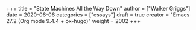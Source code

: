 +++
title = "State Machines All the Way Down"
author = ["Walker Griggs"]
date = 2020-06-06
categories = ["essays"]
draft = true
creator = "Emacs 27.2 (Org mode 9.4.4 + ox-hugo)"
weight = 2002
+++
